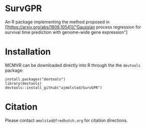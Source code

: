 # SurvGPR
An R package implementing the method proposed in [[https://arxiv.org/abs/1808.10541]("Gaussian process regression for survival time prediction with genome-wide gene expression"]


# Installation
MCMVR can be downloaded directly into R through the the `devtools` package:
```{r}
install.packages("devtools")
library(devtools)
devtools::install_github("ajmolstad/SurvGPR")
```
# Citation
Please contact `amolstad@fredhutch.org` for citation directions. 

